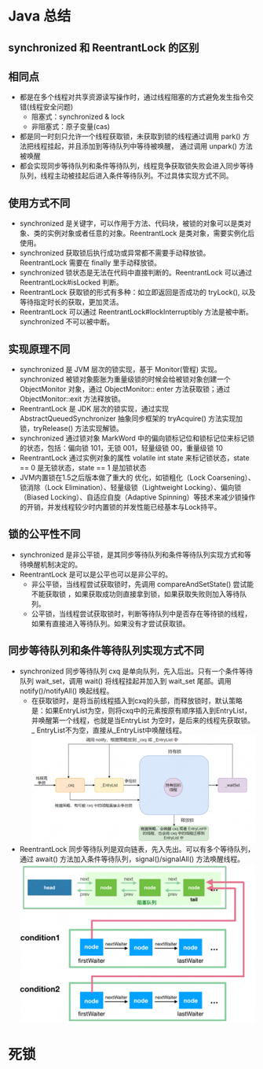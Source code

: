 # Java 总结
## synchronized 和 ReentrantLock 的区别

## 相同点

- 都是在多个线程对共享资源读写操作时，通过线程阻塞的方式避免发生指令交错(线程安全问题)
    - 阻塞式：synchronized & lock
    - 非阻塞式：原子变量(cas)
- 都是同一时刻只允许一个线程获取锁，未获取到锁的线程通过调用 park() 方法把线程挂起，并且添加到等待队列中等待被唤醒， 通过调用 unpark() 方法被唤醒
- 都会实现同步等待队列和条件等待队列，线程竞争获取锁失败会进入同步等待队列，线程主动被挂起后进入条件等待队列。不过具体实现方式不同。

## 使用方式不同

- synchronized 是关键字，可以作用于方法、代码块，被锁的对象可以是类对象、类的实例对象或者任意的对象。ReentrantLock 是类对象，需要实例化后使用。
- synchronized 获取锁后执行成功或异常都不需要手动释放锁。ReentrantLock 需要在 finally 里手动释放锁。
- synchronized 锁状态是无法在代码中直接判断的。ReentrantLock 可以通过 ReentrantLock#isLocked 判断。
- ReentrantLock 获取锁的形式有多种：如立即返回是否成功的 tryLock(), 以及等待指定时长的获取，更加灵活。
- ReentrantLock 可以通过 ReentrantLock#lockInterruptibly 方法是被中断。synchronized 不可以被中断。

## 实现原理不同

- synchronized 是 JVM 层次的锁实现，基于 Monitor(管程) 实现。synchronized 被锁对象膨胀为重量级锁的时候会给被锁对象创建一个 ObjectMonitor 对象，通过 ObjectMonitor::
  enter 方法获取锁；通过 ObjectMonitor::exit 方法释放锁。
- ReentrantLock 是 JDK 层次的锁实现，通过实现 AbstractQueuedSynchronizer 抽象同步框架的 tryAcquire() 方法实现加锁，tryRelease() 方法实现解锁。
- synchronized 通过锁对象 MarkWord 中的偏向锁标记位和锁标记位来标记锁的状态，包括：偏向锁 101，无锁 001，轻量级锁 00，重量级锁 10
- ReentrantLock 通过实例对象的属性 volatile int state 来标记锁状态，state == 0 是无锁状态，state == 1 是加锁状态
- JVM内置锁在1.5之后版本做了重大的 优化，如锁粗化（Lock Coarsening）、锁消除（Lock Elimination）、轻量级锁（Lightweight Locking）、偏向锁（Biased
  Locking）、自适应自旋（Adaptive Spinning）等技术来减少锁操作的开销，并发线程较少时内置锁的并发性能已经基本与Lock持平。

## 锁的公平性不同

- synchronized 是非公平锁，是其同步等待队列和条件等待队列实现方式和等待唤醒机制决定的。
- ReentrantLock 是可以是公平也可以是非公平的。
    - 非公平锁，当线程尝试获取锁时，先调用 compareAndSetState() 尝试能不能获取锁 ，如果获取成功则直接拿到锁，如果获取失败则加入等待队列。
    - 公平锁，当线程尝试获取锁时，判断等待队列中是否存在等待锁的线程，如果有直接进入等待队列。如果没有才尝试获取锁。

## 同步等待队列和条件等待队列实现方式不同

- synchronized 同步等待队列 cxq 是单向队列，先入后出。只有一个条件等待队列 wait_set，调用 wait() 将线程挂起并加入到 wait_set 尾部。调用 notify()/notifyAll() 唤起线程。
    - 在获取锁时，是将当前线程插入到cxq的头部，而释放锁时，默认策略是：如果EntryList为空，则将cxq中的元素按原有顺序插入到EntryList，并唤醒第一个线程，也就是当EntryList 为空时，是后来的线程先获取锁。_
      EntryList不为空，直接从_EntryList中唤醒线程。
      ![img.png](./../../resources/image/concurrency/synchronized等待队列.png)
- ReentrantLock 同步等待队列是双向链表，先入先出。可以有多个等待队列，通过 await() 方法加入条件等待队列，signal()/signalAll() 方法唤醒线程。
  ![img.png](./../../resources/image/concurrency/ReentrantLock等待队列.png)

# 死锁
